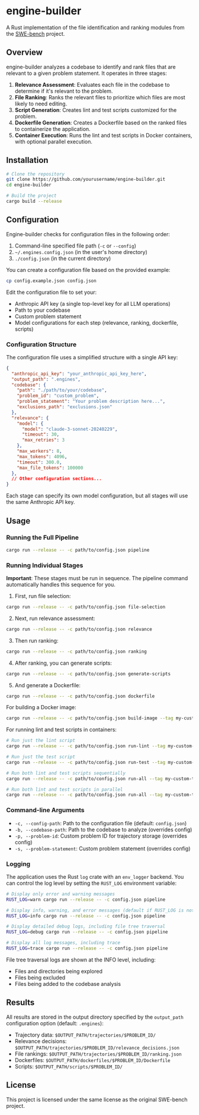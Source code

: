 # engine-builder

A Rust implementation of the file identification and ranking modules from the [SWE-bench](https://github.com/princeton-nlp/SWE-bench) project.

## Overview

engine-builder analyzes a codebase to identify and rank files that are relevant to a given problem statement. It operates in three stages:

1. **Relevance Assessment**: Evaluates each file in the codebase to determine if it's relevant to the problem.
2. **File Ranking**: Ranks the relevant files to prioritize which files are most likely to need editing.
3. **Script Generation**: Creates lint and test scripts customized for the problem.
4. **Dockerfile Generation**: Creates a Dockerfile based on the ranked files to containerize the application.
5. **Container Execution**: Runs the lint and test scripts in Docker containers, with optional parallel execution.

## Installation

```bash
# Clone the repository
git clone https://github.com/yourusername/engine-builder.git
cd engine-builder

# Build the project
cargo build --release
```

## Configuration

Engine-builder checks for configuration files in the following order:
1. Command-line specified file path (`-c` or `--config`)
2. `~/.engines.config.json` (in the user's home directory)
3. `./config.json` (in the current directory)

You can create a configuration file based on the provided example:

```bash
cp config.example.json config.json
```

Edit the configuration file to set your:
- Anthropic API key (a single top-level key for all LLM operations)
- Path to your codebase
- Custom problem statement
- Model configurations for each step (relevance, ranking, dockerfile, scripts)

### Configuration Structure

The configuration file uses a simplified structure with a single API key:

```json
{
  "anthropic_api_key": "your_anthropic_api_key_here",
  "output_path": ".engines",
  "codebase": {
    "path": "./path/to/your/codebase",
    "problem_id": "custom_problem",
    "problem_statement": "Your problem description here...",
    "exclusions_path": "exclusions.json"
  },
  "relevance": {
    "model": {
      "model": "claude-3-sonnet-20240229",
      "timeout": 30,
      "max_retries": 3
    },
    "max_workers": 8,
    "max_tokens": 4096,
    "timeout": 300.0,
    "max_file_tokens": 100000
  },
  // Other configuration sections...
}
```

Each stage can specify its own model configuration, but all stages will use the same Anthropic API key.

## Usage

### Running the Full Pipeline

```bash
cargo run --release -- -c path/to/config.json pipeline
```

### Running Individual Stages

**Important**: These stages must be run in sequence. The pipeline command automatically handles this sequence for you.

1. First, run file selection:
```bash
cargo run --release -- -c path/to/config.json file-selection
```

2. Next, run relevance assessment:
```bash
cargo run --release -- -c path/to/config.json relevance
```

3. Then run ranking:
```bash
cargo run --release -- -c path/to/config.json ranking
```

4. After ranking, you can generate scripts:
```bash
cargo run --release -- -c path/to/config.json generate-scripts
```

5. And generate a Dockerfile:
```bash
cargo run --release -- -c path/to/config.json dockerfile
```

For building a Docker image:
```bash
cargo run --release -- -c path/to/config.json build-image --tag my-custom-tag
```

For running lint and test scripts in containers:
```bash
# Run just the lint script
cargo run --release -- -c path/to/config.json run-lint --tag my-custom-tag

# Run just the test script
cargo run --release -- -c path/to/config.json run-test --tag my-custom-tag

# Run both lint and test scripts sequentially
cargo run --release -- -c path/to/config.json run-all --tag my-custom-tag

# Run both lint and test scripts in parallel
cargo run --release -- -c path/to/config.json run-all --tag my-custom-tag --parallel
```

### Command-line Arguments

- `-c, --config-path`: Path to the configuration file (default: `config.json`)
- `-b, --codebase-path`: Path to the codebase to analyze (overrides config)
- `-p, --problem-id`: Custom problem ID for trajectory storage (overrides config)
- `-s, --problem-statement`: Custom problem statement (overrides config)

### Logging

The application uses the Rust `log` crate with an `env_logger` backend. You can control the log level by setting the `RUST_LOG` environment variable:

```bash
# Display only error and warning messages
RUST_LOG=warn cargo run --release -- -c config.json pipeline

# Display info, warning, and error messages (default if RUST_LOG is not set)
RUST_LOG=info cargo run --release -- -c config.json pipeline

# Display detailed debug logs, including file tree traversal
RUST_LOG=debug cargo run --release -- -c config.json pipeline

# Display all log messages, including trace
RUST_LOG=trace cargo run --release -- -c config.json pipeline
```

File tree traversal logs are shown at the INFO level, including:
- Files and directories being explored
- Files being excluded
- Files being added to the codebase analysis

## Results

All results are stored in the output directory specified by the `output_path` configuration option (default: `.engines`):

- Trajectory data: `$OUTPUT_PATH/trajectories/$PROBLEM_ID/`
- Relevance decisions: `$OUTPUT_PATH/trajectories/$PROBLEM_ID/relevance_decisions.json`
- File rankings: `$OUTPUT_PATH/trajectories/$PROBLEM_ID/ranking.json`
- Dockerfiles: `$OUTPUT_PATH/dockerfiles/$PROBLEM_ID/Dockerfile`
- Scripts: `$OUTPUT_PATH/scripts/$PROBLEM_ID/`

## License

This project is licensed under the same license as the original SWE-bench project.